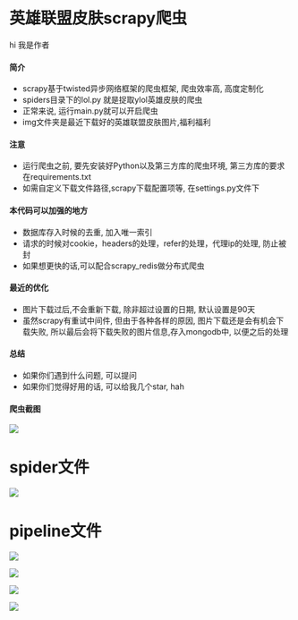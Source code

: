 # 英雄联盟皮肤scrapy爬虫

hi 我是作者

#### 简介
- scrapy基于twisted异步网络框架的爬虫框架, 爬虫效率高, 高度定制化
- spiders目录下的lol.py 就是捉取ylol英雄皮肤的爬虫
- 正常来说, 运行main.py就可以开启爬虫
- img文件夹是最近下载好的英雄联盟皮肤图片,福利福利

#### 注意
- 运行爬虫之前, 要先安装好Python以及第三方库的爬虫环境, 第三方库的要求在requirements.txt
- 如需自定义下载文件路径,scrapy下载配置项等, 在settings.py文件下

#### 本代码可以加强的地方
- 数据库存入时候的去重, 加入唯一索引
- 请求的时候对cookie，headers的处理，refer的处理，代理ip的处理, 防止被封
- 如果想更快的话,可以配合scrapy_redis做分布式爬虫

#### 最近的优化
- 图片下载过后,不会重新下载, 除非超过设置的日期, 默认设置是90天
- 虽然scrapy有重试中间件, 但由于各种各样的原因, 图片下载还是会有机会下载失败, 
  所以最后会将下载失败的图片信息,存入mongodb中, 以便之后的处理

#### 总结
- 如果你们遇到什么问题, 可以提问
- 如果你们觉得好用的话, 可以给我几个star, hah 

#### 爬虫截图

![](https://i.imgur.com/2BVaN2H.jpg)
# spider文件
![](https://i.imgur.com/rHgNOji.jpg)
# pipeline文件
![](https://i.imgur.com/kWwxKwI.jpg)

![](https://i.imgur.com/bCNeTgZ.jpg)

![](https://i.imgur.com/7Kz2rnZ.jpg)

![](https://i.imgur.com/j282aWs.jpg)
